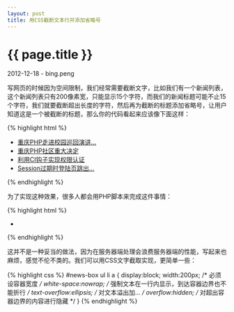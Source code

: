 ```yaml
---
layout: post
title: 用CSS截断文本行并添加省略号
---
```


{{ page.title }}
================

<p class="meta">2012-12-18 - bing.peng</p>

<p>
写网页的时候因为空间限制，我们经常需要截断文字，比如我们有一个新闻列表，这个新闻列表只有200像素宽，只能显示15个字符，而我们的新闻标题可能不止15个字符，我们就要截断超出长度的字符，然后再为截断的标题添加省略号，让用户知道这是一个被截断的标题，那么你的代码看起来应该像下面这样：
</p>

{% highlight html %}

<div id="news-box">
    <ul>
        <li><a href="#">重庆PHP走进校园巡回演讲...</a></li>
        <li><a href="#">重庆PHP社区重大决定</a></li>
        <li><a href="#">利用CI钩子实现权限认证</a></li>
        <li><a href="#">Session过期时登陆页跳出...</a></li>
    </ul>
</div>

{% endhighlight %}

<p>为了实现这种效果，很多人都会用PHP脚本来完成这件事情：</p>

{% highlight html %}
<div id="news-box">
    <ul>
        <?php foreach($artilce_list as $article){ ?>
        <li>
            <a href="#">
                <?php echo mb_strsub($article['content'], 0, 8); ?>
            </a>
        </li>
        <?php } ?>
    </ul>
</div>
{% endhighlight %}

<p>
这并不是一种妥当的做法，因为在服务器端处理会浪费服务器端的性能，写起来也麻烦，感觉不伦不类的。我们可以用CSS文字截取实现，更简单一些：
</p>

{% highlight css %}
#news-box ul li a {
    display:block; 
    width:200px;       /* 必须设容器宽度 */
    white-space:nowrap;      /* 强制文本在一行内显示，到达容器边界也不能折行 */
    text-overflow:ellipsis;  /* 对文本溢出加... */
    overflow:hidden;       /* 对超出容器边界的内容进行隐藏 */ 
}
{% endhighlight %}

